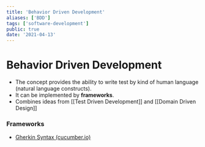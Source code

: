 ```yaml
---
title: 'Behavior Driven Development'
aliases: ['BDD']
tags: ['software-development']
public: true
date: '2021-04-13'
---
```


# Behavior Driven Development

- The concept provides the ability to write test by kind of human language (natural language constructs). 
- It can be implemented by **frameworks**.
- Combines ideas from [[Test Driven Development]] and [[Domain Driven Design]]

### Frameworks

- [Gherkin Syntax (cucumber.io)](https://cucumber.io/docs/gherkin/reference)